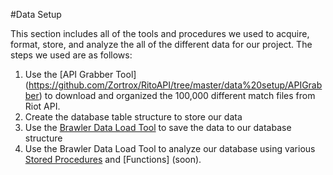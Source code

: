 #Data Setup

This section includes all of the tools and procedures we used to acquire, 
format, store, and analyze the all of the different data for our project.
The steps we used are as follows:

1. Use the [API Grabber Tool] (https://github.com/Zortrox/RitoAPI/tree/master/data%20setup/APIGrabber) to download and organized the 100,000 different match files from Riot API.
2. Create the database table structure to store our data 
3. Use the [Brawler Data Load Tool](https://github.com/Zortrox/RitoAPI/tree/master/data%20setup/BrawlerDataLoad) to save the data to our database structure
4. Use the Brawler Data Load Tool to analyze our database using various [Stored Procedures](soon) and [Functions] (soon).
